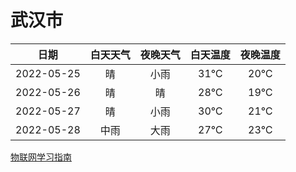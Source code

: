 # 武汉市
|日期|白天天气|夜晚天气|白天温度|夜晚温度|
|:--:|:--:|:--:|:--:|:--:|
|2022-05-25|晴|小雨|31℃|20℃|
|2022-05-26|晴|晴|28℃|19℃|
|2022-05-27|晴|小雨|30℃|21℃|
|2022-05-28|中雨|大雨|27℃|23℃|
 
[物联网学习指南](http://doc.lziqi.top/IoT)
